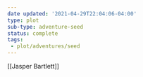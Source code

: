 ```yaml
---
date updated: '2021-04-29T22:04:06-04:00'
type: plot
sub-type: adventure-seed
status: complete
tags:
 - plot/adventures/seed
---
```


[[Jasper Bartlett]]